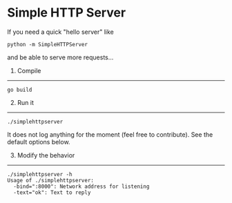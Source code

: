 Simple HTTP Server
==================

If you need a quick "hello server" like

    python -m SimpleHTTPServer

and be able to serve more requests...


1. Compile
----------

    go build

2. Run it
---------

    ./simplehttpserver

It does not log anything for the moment (feel free to contribute). See the
default options below.

3. Modify the behavior
----------------------

    ./simplehttpserver -h
    Usage of ./simplehttpserver:
      -bind=":8000": Network address for listening
      -text="ok": Text to reply
